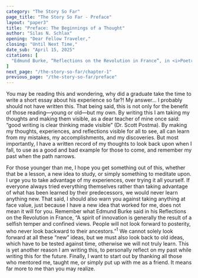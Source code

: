 ```yaml
---
category: "The Story So Far"
page_title: "The Story So Far - Preface"
layout: "paper3"
title: "Preface: The Beginnings of a Thought"
author: "Silas N. Schlax"
opening: "Dear Fellow Traveler,"
closing: "Until Next Time,"
date_sub: "April 15, 2025"
citations: [
  "Edmund Burke, “Reflections on the Revolution in France”, in <i>Poetry and Politics: Old Western Culture</i>, vol. 14, ed. Daniel Foucachon (Moscow, ID: Roman Roads Press, 2019), 199.",
]
next_page: "/the-story-so-far/chapter-1"
previous_page: "/the-story-so-far/preface"
---
```


You may be reading this and wondering, why did a graduate take the time to write a short essay about his experience so far?! My answer… I probably should not have written this. That being said, this is not only for the benefit of those reading—young or old—but my own. By writing this I am taking my thoughts and making them visible, as a dear teacher of mine once said: “good writing is clear thinking made visible” (Dr. Scott Postma). By making my thoughts, experiences, and reflections visible for all to see, all can learn from my mistakes, my accomplishments, and my discoveries. But most importantly, I have a written record of my thoughts to look back upon when I fall, to use as a good and bad example for those to come, and remember my past when the path narrows. 

For those younger than me, I hope you get something out of this, whether that be a lesson, a new idea to study, or simply something to meditate upon. I urge you to take advantage of my experiences, over trying it all yourself. If everyone always tried everything themselves rather than taking advantage of what has been learned by their predecessors, we would never learn anything new. That said, I should also warn you against taking anything at face value, just because I have a new idea that worked for me, does not mean it will for you. Remember what Edmund Burke said in his Reflections on the Revolution in France, “A spirit of innovation is generally the result of a selfish temper and confined views. People will not look forward to posterity, who never look backward to their ancestors.”<sup>1</sup> We cannot solely look forward at all these “new” ideas, but we must also look back to old ideas, which have to be tested against time, otherwise we will not truly learn. This is yet another reason I am writing this, to personally reflect on my past while writing this for the future. Finally, I want to start out by thanking all those who mentored me, taught me, or simply put up with me as a friend. It means far more to me than you may realize.








